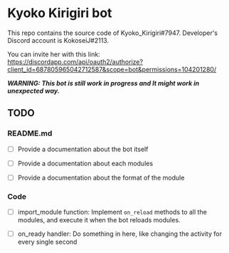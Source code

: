 # Kyoko Kirigiri bot

This repo contains the source code of Kyoko_Kirigiri#7947. Developer's Discord account is KokoseiJ#2113.

You can invite her with this link: https://discordapp.com/api/oauth2/authorize?client_id=687805965042712587&scope=bot&permissions=104201280/

***WARNING: This bot is still work in progress and It might work in unexpected way.***

## TODO


### README.md

 * [ ] Provide a documentation about the bot itself

 * [ ] Provide a documentation about each modules

 * [ ] Provide a documentation about the format of the module

### Code
 
 * [ ] import_module function: Implement `on_reload` methods to all the modules, and execute it when the bot reloads modules.

 * [ ] on_ready handler:  Do something in here, like changing the activity for every single second